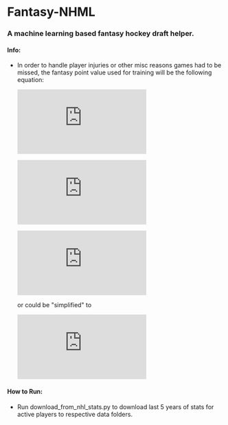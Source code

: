 # Fantasy-NHML
### A machine learning based fantasy hockey draft helper.

#### Info:
- In order to handle player injuries or other misc reasons games had to be missed, the fantasy point value used for training will be the following equation:


  ![equation](https://latex.codecogs.com/gif.latex?a%20%3D%20%5Ctextrm%7Btotal%20number%20of%20fantast%20points%20earned%20in%20a%20season%7D)

  ![equation](https://latex.codecogs.com/gif.latex?b%20%3D%20%5Ctextrm%7Bnumber%20of%20games%20played%7D)

  ![equation](https://latex.codecogs.com/gif.latex?%280.4a%29%20&plus;%20%280.6%28%5Cfrac%7B82a%7D%7Bb%7D%29%29)

  or could be "simplified" to

  ![equation](https://latex.codecogs.com/gif.latex?%28%5Cfrac%7B2ab&plus;246a%7D%7B5b%7D%29)

#### How to Run:
- Run download_from_nhl_stats.py to download last 5 years of stats for active players to respective data folders.
